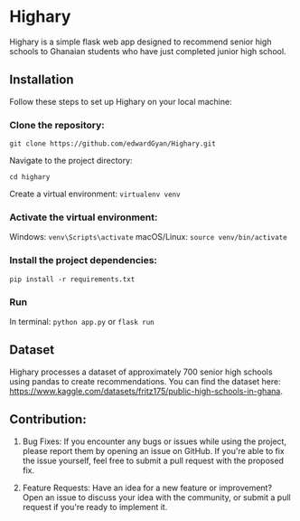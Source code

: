 # Highary
Highary is a simple flask web app designed to recommend senior high schools to Ghanaian students who have just completed junior high school.

## Installation
Follow these steps to set up Highary on your local machine:

### Clone the repository:

`git clone https://github.com/edwardGyan/Highary.git`

Navigate to the project directory: 

`cd highary`

Create a virtual environment:
`virtualenv venv`

### Activate the virtual environment:

Windows:
`venv\Scripts\activate`
macOS/Linux:
`source venv/bin/activate`

### Install the project dependencies:

`pip install -r requirements.txt`

### Run
In terminal: `python app.py` or `flask run`

## Dataset
Highary processes a dataset of approximately 700 senior high schools using pandas to create recommendations. You can find the dataset here: https://www.kaggle.com/datasets/fritz175/public-high-schools-in-ghana.

## Contribution:
1. Bug Fixes: If you encounter any bugs or issues while using the project, please report them by opening an issue on GitHub. If you're able to fix the issue yourself, feel free to submit a pull request with the proposed fix.

2. Feature Requests: Have an idea for a new feature or improvement? Open an issue to discuss your idea with the community, or submit a pull request if you're ready to implement it.
